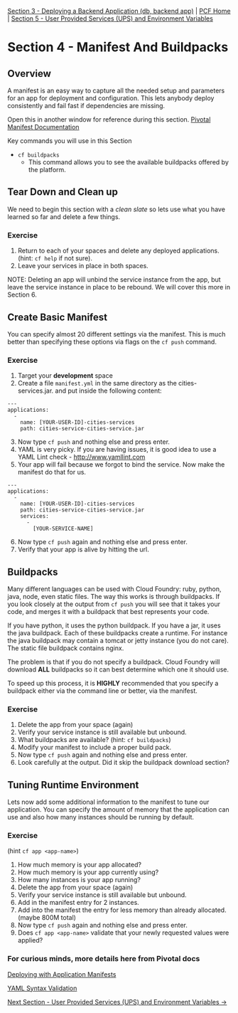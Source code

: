 [Section 3 - Deploying a Backend Application (db, backend app)](BackendService.md) | [PCF Home](README.md) | [Section 5 - User Provided Services (UPS) and Environment Variables](userprovidedservice.md)

# Section 4 - Manifest And Buildpacks

## Overview

A manifest is an easy way to capture all the needed setup and parameters for an app for deployment and configuration. This lets anybody deploy consistently and fail fast if dependencies are missing.

Open this in another window for reference during this section. [Pivotal Manifest Documentation](http://docs.pivotal.io/pivotalcf/devguide/deploy-apps/manifest.html)

Key commands you will use in this Section

* `cf buildpacks`
  * This command allows you to see the available buildpacks offered by the platform.

## Tear Down and Clean up

We need to begin this section with a *clean slate* so lets use what you have learned so far and delete a few things.

### Exercise

1. Return to each of your spaces and delete any deployed applications. (hint: `cf help` if not sure).  
2. Leave your services in place in both spaces.

NOTE: Deleting an app will unbind the service instance from the app, but leave the service instance in place to be rebound.  We will cover this more in Section 6.

## Create Basic Manifest

You can specify almost 20 different settings via the manifest.  This is much better than specifying these options via flags on the `cf push` command.

### Exercise

1. Target your **development** space
2. Create a file `manifest.yml` in the same directory as the cities-services.jar. and put inside the following content:

  ```
  ---
  applications:
    -
      name: [YOUR-USER-ID]-cities-services
      path: cities-service-cities-service.jar
  ```
3. Now type `cf push` and nothing else and press enter.  
4. YAML is very picky.  If you are having issues, it is good idea to use a YAML Lint check - http://www.yamllint.com
5. Your app will fail because we forgot to bind the service.  Now make the manifest do that for us.
  ```
  ---
  applications:
    -
      name: [YOUR-USER-ID]-cities-services
      path: cities-service-cities-service.jar
      services:
        -
          [YOUR-SERVICE-NAME]

  ```
6. Now type `cf push` again and nothing else and press enter.  
7. Verify that your app is alive by hitting the url.


## Buildpacks

Many different languages can be used with Cloud Foundry:  ruby, python, java, node, even static files. The way this works is through buildpacks.  If you look closely at the output from `cf push` you will see that it takes your code, and merges it with a buildpack that best represents your code.  

If you have python, it uses the python buildpack.  If you have a jar, it uses the java buildpack.  Each of these buildpacks create a runtime.  For instance the java buildpack may contain a tomcat or jetty instance (you do not care).  The static file buildpack contains nginx.

The problem is that if you do not specify a buildpack. Cloud Foundry will download **ALL** buildpacks so it can best determine which one it should use.

To speed up this process, it is **HIGHLY** recommended that you specify a buildpack either via the command line or better, via the manifest.

### Exercise

1. Delete the app from your space (again)
2. Verify your service instance is still available but unbound.
3. What buildpacks are available? (hint: `cf buildpacks`)
4. Modify your manifest to include a proper build pack.
5. Now type `cf push` again and nothing else and press enter.  
6. Look carefully at the output.  Did it skip the buildpack download section?

## Tuning Runtime Environment

Lets now add some additional information to the manifest to tune our application.  You can specify the amount of memory that the application can use and also how many instances should be running by default.


### Exercise

(hint `cf app <app-name>`)

1. How much memory is your app allocated?
2. How much memory is your app currently using?
3. How many instances is your app running?
4. Delete the app from your space (again)
5. Verify your service instance is still available but unbound.
6. Add in the manifest entry for 2 instances.
7. Add into the manifest the entry for less memory than already allocated.  (maybe 800M total)
5. Now type `cf push` again and nothing else and press enter.  
6. Does `cf app <app-name>` validate that your newly requested values were applied?  



### For curious minds, more details here from Pivotal docs

[Deploying with Application Manifests](http://docs.pivotal.io/pivotalcf/devguide/deploy-apps/manifest.html)

[YAML Syntax Validation](http://www.yamllint.com)

[Next Section - User Provided Services (UPS) and Environment Variables ->](userprovidedservice.md)
